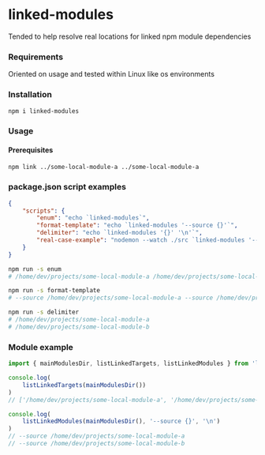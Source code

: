 # linked-modules
Tended to help resolve real locations for linked npm module dependencies

### Requirements
Oriented on usage and tested within Linux like os environments

### Installation
```zsh
npm i linked-modules
```

### Usage
#### Prerequisites
```zsh
npm link ../some-local-module-a ../some-local-module-a
```
### package.json script examples
```json
{
    "scripts": {
        "enum": "echo `linked-modules`",
        "format-template": "echo `linked-modules '--source {}'`",
        "delimiter": "echo `linked-modules '{}' '\n'`",
        "real-case-example": "nodemon --watch ./src `linked-modules '--watch {}'`"
    }
}
```
```sh
npm run -s enum
# /home/dev/projects/some-local-module-a /home/dev/projects/some-local-module-b

npm run -s format-template
# --source /home/dev/projects/some-local-module-a --source /home/dev/projects/some-local-module-b

npm run -s delimiter
# /home/dev/projects/some-local-module-a
# /home/dev/projects/some-local-module-b
```

### Module example
```ts
import { mainModulesDir, listLinkedTargets, listLinkedModules } from 'linked-modules'

console.log(
    listLinkedTargets(mainModulesDir())
)
// ['/home/dev/projects/some-local-module-a', '/home/dev/projects/some-local-module-b']

console.log(
    listLinkedModules(mainModulesDir(), '--source {}', '\n')
)
// --source /home/dev/projects/some-local-module-a
// --source /home/dev/projects/some-local-module-b

```
